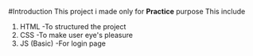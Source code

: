 #Introduction 
This project i made only for **Practice** purpose 
This include
1. HTML
   -To structured the project
3. CSS
   -To make user eye's pleasure
5. JS (Basic)
   -For login page
